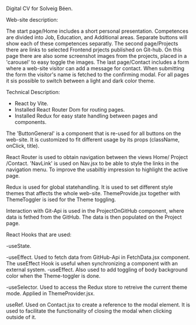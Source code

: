 Digital CV for Solveig Béen.

Web-site description:

The start page/Home includes a short personal presentation. Competences are divided into Job, Education, and Additional areas. Separate buttons will show each of these competences separatly.
The second page/Projects there are links to selected Frontend prjects published on Git-hub. On this page there are also some screenshot images from the projects, placed in a 'carousel' to easy toggle the images.
The last page/Contact includes a form where a web-site visitor can add a message for contact. When submitting the form the visitor's name is fetched to the confirming modal.
For all pages it sis possible to switch between a light and dark color theme.

Technical Description:

- React by Vite.
- Installed React Router Dom for routing pages.
- Installed Redux for easy state handling between pages and components.


The 'ButtonGeneral' is a component that is re-used for all buttons on the web-site. It is customized to fit different usage by its props (className, onClick, title).


React Router is used to obtain navigation between the views Home/ Project /Contact. 
'NavLink' is used on Nav.jsx to be able to style the links in the navigation menu. To improve the usabiltiy impression to highlight the active page.

Redux is used for global statehandling. It is used to set different style themes that affects the whole web-site.  ThemeProvide.jsx together with ThemeToggler is ised for the Theme toggling.

Interaction with Git-Api is used in the ProjectOnGitHub component, where data is fethed from the GitHub. The data  is then populated on the Project page.  


 React Hooks that are used:

-useState. 

-useEffect. Used to fetch data from GitHub-Api in FetchData.jsx component. The useEffect Hook is useful when synchronizing a component with an external system.
-useEffect. Also used to add toggling of body background color when the Theme-toggler is done. 

-useSelector. Used to access the Redux store to retreive the current theme mode. Applied in ThemeProvider.jsx.

useRef. Used on Contact.jsx to create a reference to the modal element.  It is used to facilitate the functionality of closing the modal when clicking outside of it.